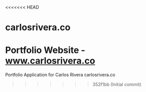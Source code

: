<<<<<<< HEAD
# carlosrivera.co
Portfolio Website - www.carlosrivera.co
=======
Portfolio Application for Carlos Rivera
carlosrivera.co
>>>>>>> 352f1bb (Initial commit)
